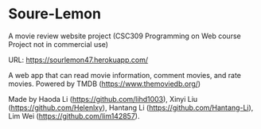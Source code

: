 # Soure-Lemon
A movie review website project (CSC309 Programming on Web course Project not in commercial use)

URL: https://sourlemon47.herokuapp.com/

A web app that can read movie information, comment movies, and rate movies. Powered by TMDB (https://www.themoviedb.org/)

Made by Haoda Li (https://github.com/lihd1003), Xinyi Liu (https://github.com/Helenlxy), Hantang Li (https://github.com/Hantang-Li), Lim Wei (https://github.com/lim142857).

